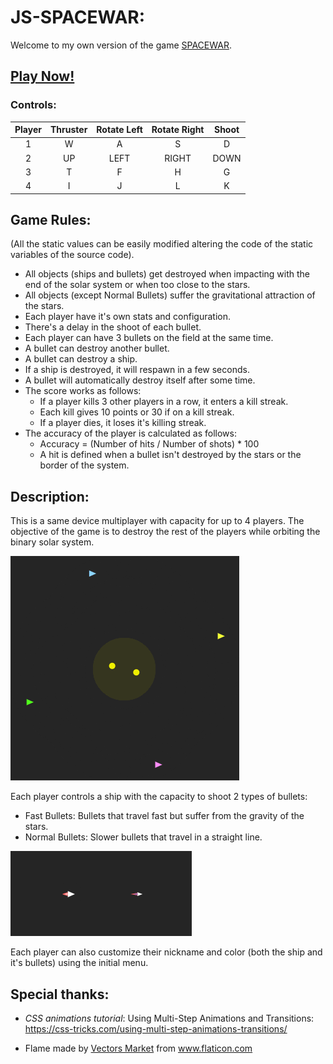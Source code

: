 # JS-SPACEWAR:

Welcome to my own version of the game [SPACEWAR](https://en.wikipedia.org/wiki/Spacewar!).

## [**Play Now!**]()

### Controls:
|Player|Thruster|Rotate Left|Rotate Right|Shoot|
|:---:|:---:|:---:|:---:|:---:|
|1|W|A|S|D|
|2|UP|LEFT|RIGHT|DOWN|
|3|T|F|H|G|
|4|I|J|L|K|

## Game Rules:
(All the static values can be easily modified altering the code of the static variables of the source code).
- All objects (ships and bullets) get destroyed when impacting with the end of the solar system or when too close to the stars.
- All objects (except Normal Bullets) suffer the gravitational attraction of the stars.
- Each player have it's own stats and configuration.
- There's a delay in the shoot of each bullet.
- Each player can have 3 bullets on the field at the same time.
- A bullet can destroy another bullet.
- A bullet can destroy a ship.
- If a ship is destroyed, it will respawn in a few seconds.
- A bullet will automatically destroy itself after some time.
- The score works as follows:
  - If a player kills 3 other players in a row, it enters a kill streak.
  - Each kill gives 10 points or 30 if on a kill streak.
  - If a player dies, it loses it's killing streak.
- The accuracy of the player is calculated as follows:
  - Accuracy = (Number of hits / Number of shots) * 100
  - A hit is defined when a bullet isn't destroyed by the stars or the border of the system.


## Description:
This is a same device multiplayer with capacity for up to 4 players. The objective of the game is to destroy the rest of the players while orbiting the binary solar system.

![Example of game](./Res/Img/docs/SPACEWAR.png)

Each player controls a ship with the capacity to shoot 2 types of bullets:
- Fast Bullets: Bullets that travel fast but suffer from the gravity of the stars.
- Normal Bullets: Slower bullets that travel in a straight line.

![Example of player](./Res/Img/docs/player.png)

Each player can also customize their nickname and color (both the ship and it's bullets) using the initial menu.

## Special thanks:

- *CSS animations tutorial*: Using Multi-Step Animations and Transitions: https://css-tricks.com/using-multi-step-animations-transitions/

- <div>Flame made by <a href="https://www.flaticon.com/authors/vectors-market" title="Vectors Market">Vectors Market</a> from <a href="https://www.flaticon.com/" title="Flaticon">www.flaticon.com</a></div>